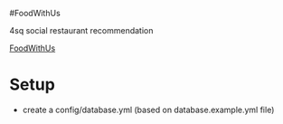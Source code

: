 #FoodWithUs

4sq social restaurant recommendation

[FoodWithUs](http://foodwith.us/)

# Setup

* create a config/database.yml (based on database.example.yml file)